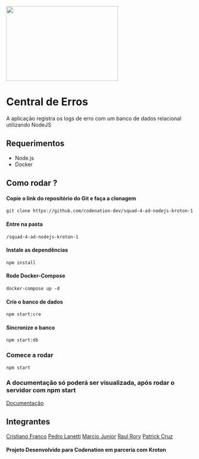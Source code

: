 
<img src="https://user-images.githubusercontent.com/54329272/77717549-8a6c2000-6fbf-11ea-81ef-c51fa7ebe44d.png" width="300" height="200">


# Central de Erros
A aplicação registra os logs de erro com um banco de dados relacional utilizando NodeJS

## Requerimentos

* Node.js
* Docker

## Como rodar ? 

#### Copie o link do repositório do Git e faça a clonagem 
```
git clone https://github.com/codenation-dev/squad-4-ad-nodejs-kroton-1
```
#### Entre na pasta 
```
/squad-4-ad-nodejs-kroton-1
```
#### Instale as dependências 
```
npm install
```
#### Rode Docker-Compose 
```
docker-compose up -d
```
#### Crie o banco de dados
```
npm start:cre
```
#### Sincronize o banco
```
npm start:db
```
### Comece a rodar 
````
npm start
````

### A documentação só poderá ser visualizada, após rodar o servidor com npm start
[Documentação](http://localhost:8080/api-docs/`)

## Integrantes

[Cristiano Franco](https://github.com/infofranco2005)
[Pedro Lanetti](https://github.com/pedrolf30)
[Marcio Junior](https://github.com/mbj-junior)
[Raul Rory](https://github.com/RaulRory)
[Patrick Cruz](https://github.com/patrickzequiel)


#### Projeto Desenvolvido para Codenation em parceria com Kroton


